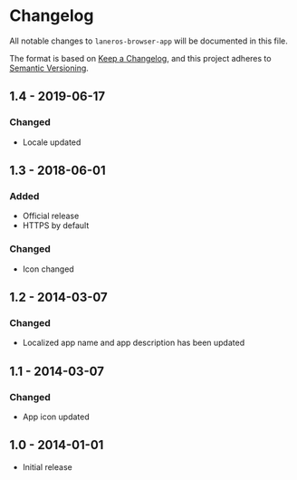 # Changelog

All notable changes to `laneros-browser-app` will be documented in this file.

The format is based on [Keep a Changelog](https://keepachangelog.com/en/1.0.0/),
and this project adheres to [Semantic Versioning](https://semver.org/spec/v2.0.0.html).

## 1.4 - 2019-06-17

### Changed

- Locale updated

## 1.3 - 2018-06-01

### Added

- Official release
- HTTPS by default

### Changed

- Icon changed

## 1.2 - 2014-03-07

### Changed

- Localized app name and app description has been updated

## 1.1 - 2014-03-07

### Changed

- App icon updated

## 1.0 - 2014-01-01

- Initial release
